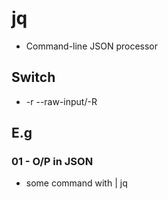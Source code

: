 # jq
* Command-line JSON processor

## Switch
* -r --raw-input/-R

## E.g
### 01 - O/P in JSON
* some command with | jq
